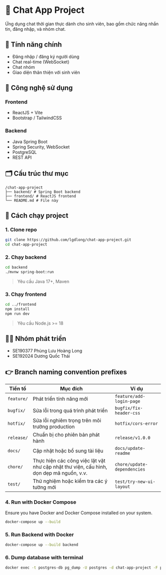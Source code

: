 # 🎯 Chat App Project

Ứng dụng chat thời gian thực dành cho sinh viên, bao gồm chức năng nhắn tin, đăng nhập, và nhóm chat.

## 🧠 Tính năng chính

- Đăng nhập / đăng ký người dùng
- Chat real-time (WebSocket)
- Chat nhóm
- Giao diện thân thiện với sinh viên

## 🔧 Công nghệ sử dụng

### Frontend
- ReactJS + Vite
- Bootstrap / TailwindCSS

### Backend
- Java Spring Boot
- Spring Security, WebSocket
- PostgreSQL
- REST API

## 🗂️ Cấu trúc thư mục

```
/chat-app-project 
├── backend/ # Spring Boot backend 
├── frontend/ # ReactJS frontend 
└── README.md # File này
```

## 🚀 Cách chạy project

### 1. Clone repo

```bash
git clone https://github.com/lgdlong/chat-app-project.git
cd chat-app-project
```

### 2. Chạy backend

```bash
cd backend
./mvnw spring-boot:run
```

> Yêu cầu Java 17+, Maven

### 3. Chạy frontend

```bash
cd ../frontend
npm install
npm run dev
```

> Yêu cầu Node.js >= 18

## 👨‍💻 Nhóm phát triển

- SE190377 Phùng Lưu Hoàng Long
- SE192024 Dương Quốc Thái

## 👉 Branch naming convention prefixes
| Tiền tố     | Mục đích                                                                                  | Ví dụ                                 |
|-------------|---------------------------------------------------------------------------------------------|---------------------------------------|
| `feature/`  | Phát triển tính năng mới                                                                    | `feature/add-login-page`              |
| `bugfix/`   | Sửa lỗi trong quá trình phát triển                                                          | `bugfix/fix-header-css`               |
| `hotfix/`   | Sửa lỗi nghiêm trọng trên môi trường production                                             | `hotfix/cors-error`                   |
| `release/`  | Chuẩn bị cho phiên bản phát hành                                                            | `release/v1.0.0`                      |
| `docs/`     | Cập nhật hoặc bổ sung tài liệu                                                              | `docs/update-readme`                  |
| `chore/`    | Thực hiện các công việc lặt vặt như cập nhật thư viện, cấu hình, dọn dẹp mã nguồn, v.v.     | `chore/update-dependencies`           |
| `test/`     | Thử nghiệm hoặc kiểm tra các ý tưởng mới                                                    | `test/try-new-ui-layout`              |

### 4. Run with Docker Compose

Ensure you have Docker and Docker Compose installed on your system.

```bash
docker-compose up --build

```

### 5. Run Backend with Docker

```bash
docker-compose up --build backend
```

### 6. Dump database with terminal

```bash
docker exec -t postgres-db pg_dump -U postgres -d chat-app-project -F p > database/init.sql
```

